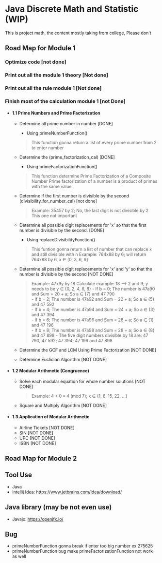 # Java Discrete Math and Statistic (WIP)

This is project math, the content mostly taking from college, Please don't

## Road Map for Module 1

### Optimize code [not done]
### Print out all the module 1 theory [Not done]
### Print out all the rule module 1 [Not done]

### Finish most of the calculation module 1 [not Done]
- #### 1.1 Prime Numbers and Prime Factorization
	- Determine all prime number in number [DONE]
		- Using primeNumberFunction()
		> This function gonna return a list of every prime number from 2 to enter number

	- Determine the (prime_factorization_cal) [DONE]
		- Using primeFactorizationFunction()
		> This function determine Prime Factorization of a Composite Number
		> Prime factorization of a number is a product of primes with the same value. 

	- Determine if the first number is divisible by the second (divisibility_for_number_cal) [not done]
		> Example:  35457 by 2; No, the last digit is not divisible by 2
		> This one not important

	- Determine all possible digit replacements for 'x' so that the first number is divisible by the second. [DONE]
		- Using replaceDivisibilityFunction()
		> This funtion gonna return a list of number that can replace x and still divisible with n
		> Example: 764x88 by 6; will return 764x88 by 6, x ∈ [0, 3, 6, 9]

	- Determine all possible digit replacements for 'x' and 'y' so that the number is divisible by the second [NOT DONE]
		> Example: 47x9y by 18
		> Calculate example: 18 --> 2 and 9; y needs to be y ∈ {0, 2, 4, 6, 8} 
			- If b = 0; The number is 47a90 and Sum = 20 + a; So a ∈ {7} and 47 790  
			- If b = 2; The number is 47a92 and Sum = 22 + a; So a ∈ {5} and 47 592  
			- If b = 4; The number is 47a94 and Sum = 24 + a; So a ∈ {3} and 47 394  
			- If b = 6; The number is 47a96 and Sum = 26 + a; So a ∈ {1} and 47 196  
			- If b = 8; The number is 47a98 and Sum = 28 + a; So a ∈ {8} and 47 898
			- The five digit numbers divisible by 18 are:  47 790,  47 592;  47 394;  47 196  and  47 898

	- Determine the GCF and LCM Using Prime Factorization [NOT DONE]
	- Determine Euclidian Algorithm [NOT DONE]

- #### 1.2 Modular Arithmetic (Congruence)
	- Solve each modular equation for whole number solutions [NOT DONE]
		> Example: 4 + 0 ≡ 4 (mod 7); x ∈ {1, 8, 15, 22, ...} 

	- Square and Multiply Algorithm [NOT DONE]

- #### 1.3 Application of Modular Arithmetic
	- Airline Tickets [NOT DONE]
	- SIN [NOT DONE]
	- UPC [NOT DONE]
	- ISBN [NOT DONE]


## Road Map for Module 2


## Tool Use
-   Java
-   Intellij Idea: https://www.jetbrains.com/idea/download/

## Java library (may be not even use)
-   Javajx: https://openjfx.io/

## Bug 
-   primeNumberFunction gonna break if enter too big number ex:275625 
-   primeNumberFunction bug make primeFactorizationFunction not work as well